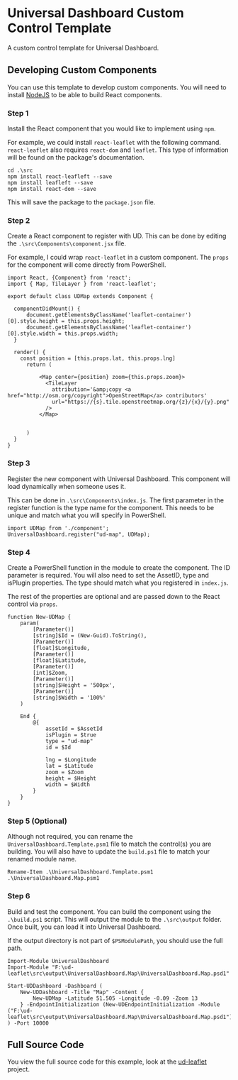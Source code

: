 # Universal Dashboard Custom Control Template
A custom control template for Universal Dashboard.

## Developing Custom Components 

You can use this template to develop custom components. You will need to install [NodeJS](https://nodejs.org/en/) to be able to build React components. 

### Step 1

Install the React component that you would like to implement using `npm`. 

For example, we could install `react-leaflet` with the following command. `react-leaflet` also requires `react-dom` and `leaflet`. This type of information will be found on the package's documentation. 

```
cd .\src
npm install react-leafleft --save 
npm install leafleft --save 
npm install react-dom --save 
```

This will save the package to the `package.json` file. 

### Step 2 

Create a React component to register with UD. This can be done by editing the `.\src\Components\component.jsx` file. 

For example, I could wrap `react-leaflet` in a custom component. The `props` for the component will come directly from PowerShell. 

```
import React, {Component} from 'react';
import { Map, TileLayer } from 'react-leaflet';

export default class UDMap extends Component {

  componentDidMount() {
      document.getElementsByClassName('leaflet-container')[0].style.height = this.props.height;
      document.getElementsByClassName('leaflet-container')[0].style.width = this.props.width;
  }

  render() {
    const position = [this.props.lat, this.props.lng]
      return (
        
          <Map center={position} zoom={this.props.zoom}>
            <TileLayer
              attribution='&amp;copy <a href="http://osm.org/copyright">OpenStreetMap</a> contributors'
              url="https://{s}.tile.openstreetmap.org/{z}/{x}/{y}.png"
            />
          </Map>
        

      )
  }
}
```

### Step 3 

Register the new component with Universal Dashboard. This component will load dynamically when someone uses it. 

This can be done in `.\src\Components\index.js`. The first parameter in the register function is the type name for the component. This needs to be unique and match what you will specify in PowerShell.

```
import UDMap from './component';
UniversalDashboard.register("ud-map", UDMap);
```

### Step 4 

Create a PowerShell function in the module to create the component. The ID parameter is required. You will also need to set the AssetID, type and isPlugin properties. The type should match what you registered in `index.js`.

The rest of the properties are optional and are passed down to the React control via `props`. 

```
function New-UDMap {
    param(
        [Parameter()]
        [string]$Id = (New-Guid).ToString(),
        [Parameter()]
        [float]$Longitude,
        [Parameter()]
        [float]$Latitude,
        [Parameter()]
        [int]$Zoom,
        [Parameter()]
        [string]$Height = '500px',
        [Parameter()]
        [string]$Width = '100%'
    )

    End {
        @{
            assetId = $AssetId 
            isPlugin = $true 
            type = "ud-map"
            id = $Id

            lng = $Longitude
            lat = $Latitude
            zoom = $Zoom
            height = $Height
            width = $Width
        }
    }
}
```

### Step 5 (Optional)

Although not required, you can rename the `UniversalDashboard.Template.psm1` file to match the control(s) you are building. You will also have to update the `build.ps1` file to match your renamed module name. 

```
Rename-Item .\UniversalDashboard.Template.psm1 .\UniversalDashboard.Map.psm1
```

### Step 6

Build and test the component. You can build the component using the `.\build.ps1` script. This will output the module to the `.\src\output` folder. Once built, you can load it into Universal Dashboard. 

If the output directory is not part of `$PSModulePath`, you should use the full path. 

```
Import-Module UniversalDashboard 
Import-Module "F:\ud-leaflet\src\output\UniversalDashboard.Map\UniversalDashboard.Map.psd1"

Start-UDDashboard -Dashboard (
    New-UDDashboard -Title "Map" -Content {
        New-UDMap -Latitude 51.505 -Longitude -0.09 -Zoom 13 
    } -EndpointInitialization (New-UDEndpointInitialization -Module ("F:\ud-leaflet\src\output\UniversalDashboard.Map\UniversalDashboard.Map.psd1"))
) -Port 10000

```

## Full Source Code

You view the full source code for this example, look at the [ud-leaflet](https://github.com/ironmansoftware/ud-leaflet/tree/master/src) project.